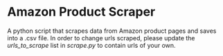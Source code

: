 # Amazon Product Scraper
A python script that scrapes data from Amazon product pages and saves into a .csv file. In order to change urls scraped, please update the _urls_to_scrape_ list in _scrape.py_ to contain urls of your own.
